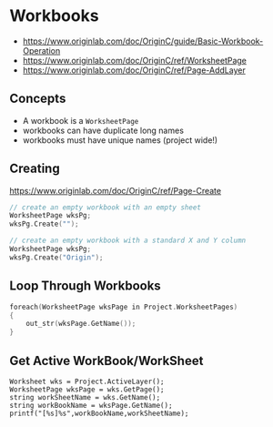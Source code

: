 # Workbooks
* https://www.originlab.com/doc/OriginC/guide/Basic-Workbook-Operation
* https://www.originlab.com/doc/OriginC/ref/WorksheetPage
* https://www.originlab.com/doc/OriginC/ref/Page-AddLayer

## Concepts
* A workbook is a `WorksheetPage`
* workbooks can have duplicate long names
* workbooks must have unique names (project wide!)

## Creating
https://www.originlab.com/doc/OriginC/ref/Page-Create

```c
// create an empty workbook with an empty sheet
WorksheetPage wksPg;
wksPg.Create("");
```

```c
// create an empty workbook with a standard X and Y column
WorksheetPage wksPg;
wksPg.Create("Origin");
```

## Loop Through Workbooks
```c
foreach(WorksheetPage wksPage in Project.WorksheetPages)
{
    out_str(wksPage.GetName());
}
```

## Get Active WorkBook/WorkSheet
```
Worksheet wks = Project.ActiveLayer();
WorksheetPage wksPage = wks.GetPage();
string workSheetName = wks.GetName();
string workBookName = wksPage.GetName();
printf("[%s]%s",workBookName,workSheetName);
```
